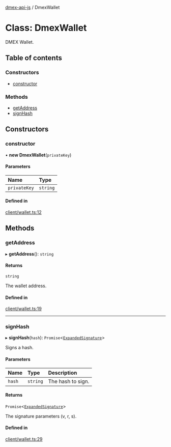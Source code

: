 [dmex-api-js](../README.md) / DmexWallet

# Class: DmexWallet

DMEX Wallet.

## Table of contents

### Constructors

- [constructor](DmexWallet.md#constructor)

### Methods

- [getAddress](DmexWallet.md#getaddress)
- [signHash](DmexWallet.md#signhash)

## Constructors

### constructor

• **new DmexWallet**(`privateKey`)

#### Parameters

| Name | Type |
| :------ | :------ |
| `privateKey` | `string` |

#### Defined in

[client/wallet.ts:12](https://github.com/dmex-app/node-api-js/blob/70d7108/src/client/wallet.ts#L12)

## Methods

### getAddress

▸ **getAddress**(): `string`

#### Returns

`string`

The wallet address.

#### Defined in

[client/wallet.ts:19](https://github.com/dmex-app/node-api-js/blob/70d7108/src/client/wallet.ts#L19)

___

### signHash

▸ **signHash**(`hash`): `Promise`<[`ExpandedSignature`](../interfaces/ExpandedSignature.md)\>

Signs a hash.

#### Parameters

| Name | Type | Description |
| :------ | :------ | :------ |
| `hash` | `string` | The hash to sign. |

#### Returns

`Promise`<[`ExpandedSignature`](../interfaces/ExpandedSignature.md)\>

The signature parameters (v, r, s).

#### Defined in

[client/wallet.ts:29](https://github.com/dmex-app/node-api-js/blob/70d7108/src/client/wallet.ts#L29)
